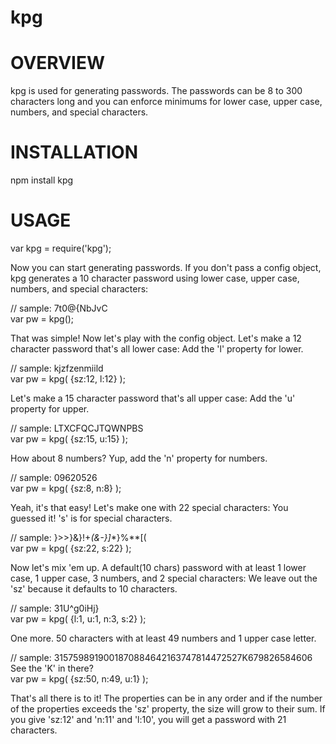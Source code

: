 # kpg

OVERVIEW
========

kpg is used for generating passwords. The passwords can be 8 to 300 characters long and you can enforce minimums for lower case, upper case, numbers, and special characters.

INSTALLATION
============

npm install kpg

USAGE
=====

var kpg = require('kpg');

Now you can start generating passwords. If you don't pass a config object, kpg generates a 10 character password using lower case, upper case, numbers, and special characters:

// sample: 7t0@{NbJvC<br/>
var pw = kpg();

That was simple! Now let's play with the config object. Let's make a 12 character password that's all lower case: Add the 'l' property for lower.<br/>

// sample: kjzfzenmiild<br/>
var pw = kpg( {sz:12, l:12} );

Let's make a 15 character password that's all upper case: Add the 'u' property for upper.

// sample: LTXCFQCJTQWNPBS<br/>
var pw = kpg( {sz:15, u:15} );

How about 8 numbers? Yup, add the 'n' property for numbers.

// sample: 09620526<br/>
var pw = kpg( {sz:8, n:8} );

Yeah, it's that easy! Let's make one with 22 special characters: You guessed it! 's' is for special characters.

// sample: }>>}&}!+_(&-}]_*}%**[(<br/>
var pw = kpg( {sz:22, s:22} );

Now let's mix 'em up. A default(10 chars) password with at least 1 lower case, 1 upper case, 3 numbers, and 2 special characters: We leave out the 'sz' because it defaults to 10 characters.

// sample: 31U^g0iHj}<br/>
var pw = kpg( {l:1, u:1, n:3, s:2} );

One more. 50 characters with at least 49 numbers and 1 upper case letter.

// sample: 3157598919001870884642163747814472527K679826584606 See the 'K' in there?<br/>
var pw = kpg( {sz:50, n:49, u:1} );

That's all there is to it! The properties can be in any order and if the number of the properties exceeds the 'sz' property, the size will grow to their sum. If you give 'sz:12' and 'n:11' and 'l:10', you will get a password with 21 characters.
